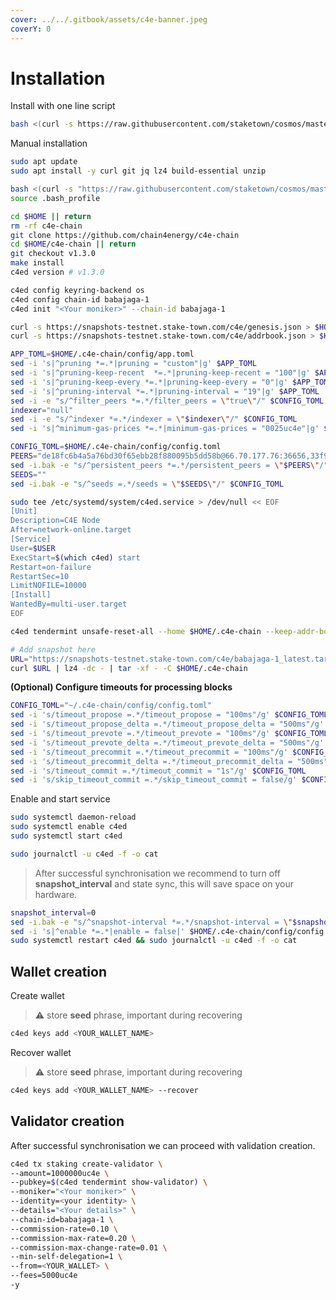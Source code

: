 ```yaml
---
cover: ../../.gitbook/assets/c4e-banner.jpeg
coverY: 0
---
```


# Installation

Install with one line script

```bash
bash <(curl -s https://raw.githubusercontent.com/staketown/cosmos/master/c4e/test_install.sh)
```

Manual installation

```bash
sudo apt update
sudo apt install -y curl git jq lz4 build-essential unzip

bash <(curl -s "https://raw.githubusercontent.com/staketown/cosmos/master/utils/go_install.sh")
source .bash_profile

cd $HOME || return
rm -rf c4e-chain
git clone https://github.com/chain4energy/c4e-chain
cd $HOME/c4e-chain || return
git checkout v1.3.0
make install
c4ed version # v1.3.0

c4ed config keyring-backend os
c4ed config chain-id babajaga-1
c4ed init "<Your moniker>" --chain-id babajaga-1

curl -s https://snapshots-testnet.stake-town.com/c4e/genesis.json > $HOME/.c4e-chain/config/genesis.json
curl -s https://snapshots-testnet.stake-town.com/c4e/addrbook.json > $HOME/.c4e-chain/config/addrbook.json

APP_TOML=$HOME/.c4e-chain/config/app.toml
sed -i 's|^pruning *=.*|pruning = "custom"|g' $APP_TOML
sed -i 's|^pruning-keep-recent  *=.*|pruning-keep-recent = "100"|g' $APP_TOML
sed -i 's|^pruning-keep-every *=.*|pruning-keep-every = "0"|g' $APP_TOML
sed -i 's|^pruning-interval *=.*|pruning-interval = "19"|g' $APP_TOML
sed -i -e "s/^filter_peers *=.*/filter_peers = \"true\"/" $CONFIG_TOML
indexer="null"
sed -i -e "s/^indexer *=.*/indexer = \"$indexer\"/" $CONFIG_TOML
sed -i 's|^minimum-gas-prices *=.*|minimum-gas-prices = "0025uc4e"|g' $APP_TOML

CONFIG_TOML=$HOME/.c4e-chain/config/config.toml
PEERS="de18fc6b4a5a76bd30f65ebb28f880095b5dd58b@66.70.177.76:36656,33f90a0ac7e8f48305ea7e64610b789bbbb33224@151.80.19.186:36656"
sed -i.bak -e "s/^persistent_peers *=.*/persistent_peers = \"$PEERS\"/" $CONFIG_TOML
SEEDS=""
sed -i.bak -e "s/^seeds =.*/seeds = \"$SEEDS\"/" $CONFIG_TOML

sudo tee /etc/systemd/system/c4ed.service > /dev/null << EOF
[Unit]
Description=C4E Node
After=network-online.target
[Service]
User=$USER
ExecStart=$(which c4ed) start
Restart=on-failure
RestartSec=10
LimitNOFILE=10000
[Install]
WantedBy=multi-user.target
EOF

c4ed tendermint unsafe-reset-all --home $HOME/.c4e-chain --keep-addr-book

# Add snapshot here
URL="https://snapshots-testnet.stake-town.com/c4e/babajaga-1_latest.tar.lz4"
curl $URL | lz4 -dc - | tar -xf - -C $HOME/.c4e-chain
```

**(Optional) Configure timeouts for processing blocks**

```bash
CONFIG_TOML="~/.c4e-chain/config/config.toml"
sed -i 's/timeout_propose =.*/timeout_propose = "100ms"/g' $CONFIG_TOML
sed -i 's/timeout_propose_delta =.*/timeout_propose_delta = "500ms"/g' $CONFIG_TOML
sed -i 's/timeout_prevote =.*/timeout_prevote = "100ms"/g' $CONFIG_TOML
sed -i 's/timeout_prevote_delta =.*/timeout_prevote_delta = "500ms"/g' $CONFIG_TOML
sed -i 's/timeout_precommit =.*/timeout_precommit = "100ms"/g' $CONFIG_TOML
sed -i 's/timeout_precommit_delta =.*/timeout_precommit_delta = "500ms"/g' $CONFIG_TOML
sed -i 's/timeout_commit =.*/timeout_commit = "1s"/g' $CONFIG_TOML
sed -i 's/skip_timeout_commit =.*/skip_timeout_commit = false/g' $CONFIG_TOML
```

Enable and start service

```bash
sudo systemctl daemon-reload
sudo systemctl enable c4ed
sudo systemctl start c4ed

sudo journalctl -u c4ed -f -o cat
```

> After successful synchronisation we recommend to turn off **snapshot\_interval** and state sync, this will save space on your hardware.

```bash
snapshot_interval=0
sed -i.bak -e "s/^snapshot-interval *=.*/snapshot-interval = \"$snapshot_interval\"/" ~/.c4e-chain/config/app.toml
sed -i 's|^enable *=.*|enable = false|' $HOME/.c4e-chain/config/config.toml
sudo systemctl restart c4ed && sudo journalctl -u c4ed -f -o cat
```

## Wallet creation

Create wallet

> ⚠️  store **seed** phrase, important during recovering

```bash
c4ed keys add <YOUR_WALLET_NAME>
```

Recover wallet

> ⚠️  store **seed** phrase, important during recovering

```bash
c4ed keys add <YOUR_WALLET_NAME> --recover
```

## Validator creation

After successful synchronisation we can proceed with validation creation.

```bash
c4ed tx staking create-validator \
--amount=1000000uc4e \
--pubkey=$(c4ed tendermint show-validator) \
--moniker="<Your moniker>" \
--identity=<your identity> \
--details="<Your details>" \
--chain-id=babajaga-1 \
--commission-rate=0.10 \
--commission-max-rate=0.20 \
--commission-max-change-rate=0.01 \
--min-self-delegation=1 \
--from=<YOUR_WALLET> \
--fees=5000uc4e
-y
```
